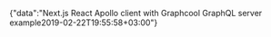 {"data":"Next.js React Apollo client with Graphcool GraphQL server example2019-02-22T19:55:58+03:00"}
